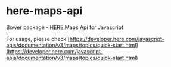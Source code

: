 here-maps-api
=============

Bower package - HERE Maps Api for Javascript

For usage, please check [https://developer.here.com/javascript-apis/documentation/v3/maps/topics/quick-start.html](https://developer.here.com/javascript-apis/documentation/v3/maps/topics/quick-start.html)
